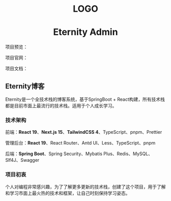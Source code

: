 <h1 align="center">LOGO</h1>

<h1 align="center">Eternity Admin</h1>

项目预览：

项目官网：

项目文档：

## Eternity博客

Eternity是一个全技术栈的博客系统，基于SpringBoot + React构建，所有技术栈都是目前市面上最流行的技术栈。适用于个人成长学习。

### 技术架构

前端：**React 19**、**Next.js 15**、**TailwindCSS 4**、TypeScript、pnpm、Prettier

管理后台：**React 19**、React Router、Antd UI、Less、TypeScript、pnpm

后端：**Spring Boot**、Spring Security、Mybatis Plus、Redis、MySQL、Slf4J、Swagger


### 项目初衷

个人对编程非常感兴趣，为了了解更多更新的技术栈，创建了这个项目，用于了解和学习市面上最火热的技术和框架，让自己时刻保持学习姿态。